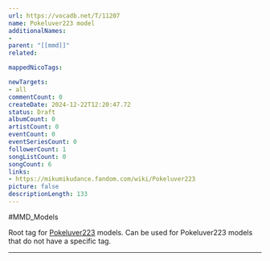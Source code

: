 ```yaml
---
url: https://vocadb.net/T/11207
name: Pokeluver223 model
additionalNames: 
- 
parent: "[[mmd]]"
related:

mappedNicoTags:

newTargets:
- all
commentCount: 0
createDate: 2024-12-22T12:20:47.72
status: Draft
albumCount: 0
artistCount: 0
eventCount: 0
eventSeriesCount: 0
followerCount: 1
songListCount: 0
songCount: 6
links: 
- https://mikumikudance.fandom.com/wiki/Pokeluver223
picture: false
descriptionLength: 133
---
```


#MMD_Models

Root tag for [Pokeluver223](https://vocadb.net/Ar/84325) models. Can be used for Pokeluver223 models that do not have a specific tag.

---

